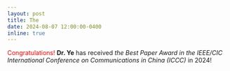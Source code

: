 ```yaml
---
layout: post
title: The 
date: 2024-08-07 12:00:00-0400
inline: true
---
```


<span style="color: red;">Congratulations!</span> **Dr. Ye** has received *the Best Paper Award in the IEEE/CIC International Conference on Communications in China (ICCC)* in 2024!